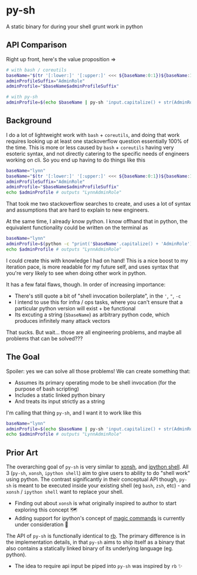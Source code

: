 # py-sh

A static binary for during your shell grunt work in python

## API Comparison

Right up front, here's the value proposition =>

```bash
# with bash / coreutils
baseName="$(tr '[:lower:]' '[:upper:]' <<< ${baseName:0:1})${baseName:1}"
adminProfileSuffix="AdminRole"
adminProfile="$baseName$adminProfileSuffix"

# with py-sh
adminProfile=$(echo $baseName | py-sh 'input.capitalize() + str(AdminRole)')
```

## Background

I do a lot of lightweight work with `bash` + `coreutils`, and doing that work requires looking up at least one stackoverflow question essentially 100% of the time. This is more or less caused by `bash` + `coreutils` having very esoteric syntax, and not directly catering to the specific needs of engineers working on cli. So you end up having to do things like this

```bash
baseName="lynn"
baseName="$(tr '[:lower:]' '[:upper:]' <<< ${baseName:0:1})${baseName:1}"
adminProfileSuffix="AdminRole"
adminProfile="$baseName$adminProfileSuffix"
echo $adminProfile # outputs "LynnAdminRole"
```

That took me two stackoverflow searches to create, and uses a lot of syntax and assumptions that are hard to explain to new engineers.

At the same time, I already know python. I know offhand that in python, the equivalent functionality could be written on the terminal as

```sh
baseName="lynn"
adminProfile=$(python -c "print('$baseName'.capitalize() + 'AdminRole')")
echo $adminProfile # outputs "LynnAdminRole"
```

I could create this with knowledge I had on hand! This is a nice boost to my iteration pace, is more readable for my future self, and uses syntax that you're very likely to see when doing other work in python.

It has a few fatal flaws, though. In order of increasing importance:

- There's still quote a bit of "shell invocation boilerplate", in the `'`, `"`, `-c`
- I intend to use this for infra / ops tasks, where you can't ensure that a particular python version will exist + be functional
- Its excuting a string (`$baseName`) as arbitrary python code, which produces infinitely many attack vectors

That sucks. But wait... those are all engineering problems, and maybe all problems that can be solved??? 

## The Goal

Spoiler: yes we can solve all those problems! We can create something that:

- Assumes its primary operating mode to be shell invocation (for the purpose of bash scripting)
- Includes a static linked python binary
- And treats its input strictly as a string

I'm calling that thing `py-sh`, and I want it to work like this

```sh
baseName="lynn"
adminProfile=$(echo $baseName | py-sh 'input.capitalize() + str(AdminRole)')
echo $adminProfile # outputs "LynnAdminRole"
```

## Prior Art

The overarching goal of `py-sh` is very similar to [xonsh](https://xon.sh/index.html), and [ipython shell](https://ipython.readthedocs.io/en/stable/interactive/shell.html). All 3 (`py-sh`, `xonsh`, `ipython shell`) aim to give users to ability to do "shell work" using python. The contrast significantly in their conceptual API though, `py-sh` is meant to be executed inside your existing shell (eg `bash`, `zsh`, etc) - and `xonsh` / `ipython shell` want to replace your shell.

- Finding out about `xonsh` is what originally inspired to author to start exploring this concept 🗺
- Adding support for ipython's concept of [magic commands](https://ipython.readthedocs.io/en/stable/interactive/magics.html) is currently under consideration 📝

The API of `py-sh` is functionally identical to [rb](https://github.com/thisredone/rb). The primary difference is in the implementation details, in that `py-sh` aims to ship itself as a binary that also contains a statically linked binary of its underlying language (eg. python).

- The idea to require api input be piped into `py-sh` was inspired by `rb` ✨
